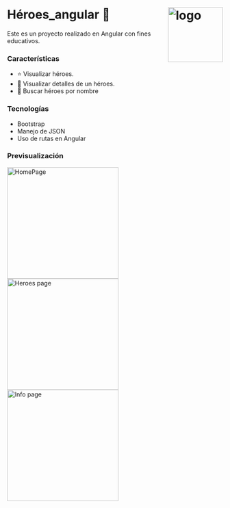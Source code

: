 # Héroes_angular :movie_camera: <img alt="logo" width="128px" align="right" src="https://res.cloudinary.com/djdcezwon/image/upload/v1568520408/public_apps/heroes_angular/logo_cqcwsx.png">

Este es un proyecto realizado en Angular con fines educativos.

### Características
- :star: Visualizar héroes.
- :eyes: Visualizar detalles de un héroes.
- :eyes: Buscar héroes por nombre

### Tecnologías
- Bootstrap
- Manejo de JSON
- Uso de rutas en Angular


### Previsualización 

<img alt="HomePage" width="260px" align="left" src="https://res.cloudinary.com/djdcezwon/image/upload/v1568520380/public_apps/heroes_angular/heroes_1_dxrdbx.png">
<img alt="Heroes page" width=260px" align="left" src="https://res.cloudinary.com/djdcezwon/image/upload/v1568520380/public_apps/heroes_angular/heroes_2_trlc0x.png">
<img alt="Info page" width="260px" align="left" src="https://res.cloudinary.com/djdcezwon/image/upload/v1568520380/public_apps/heroes_angular/heroes_3_z3eaxt.png">
                                                                             

